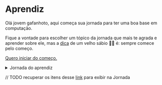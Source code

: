 # Aprendiz

Olá jovem gafanhoto, aqui começa sua jornada para ter uma boa base em computação. 

Fique a vontade para escolher um tópico da jornada que mais te agrada e aprender sobre ele, mas a [dica](introducao/baseSolida) de um velho sábio 🧙‍♂️ é: sempre comece pelo começo. 

[Quero iniciar do começo.](introducao/introducao)

<details>
  <summary>Jornada do aprendiz</summary>
  
  1. Introdução
     * Tenha uma base sólida
     * A arte de fazer acontecer (método GTD)
     * Peça ajuda, mas saiba pesquisar antes
     * Como aprender rápido?
     * Goste do que você faz
  2. Conceitos básicos
  3. Estrutura de dados
</details>

// TODO recuperar os itens desse [link](../sitemap#aprendiz) para exibir na Jornada
